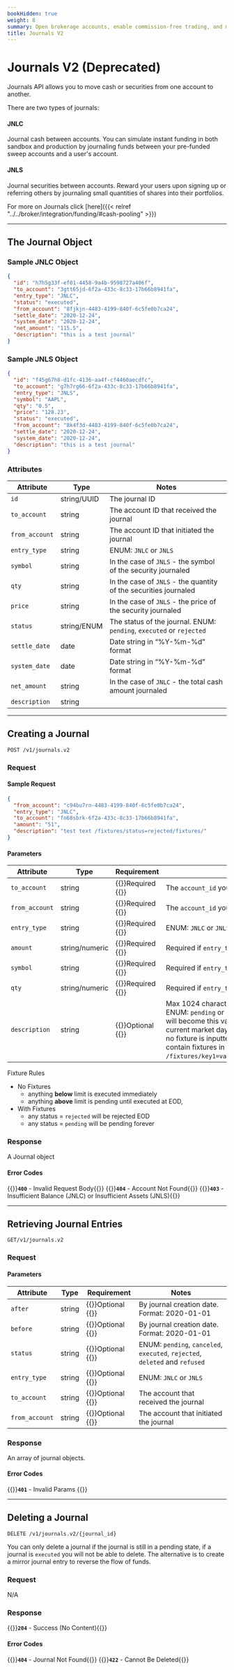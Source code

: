 ```yaml
---
bookHidden: true
weight: 8
summary: Open brokerage accounts, enable commission-free trading, and manage the ongoing user experience with Alpaca Broker API
title: Journals V2
---
```


# Journals V2 (Deprecated)

Journals API allows you to move cash or securities from one account to another.

There are two types of journals:

#### JNLC

Journal cash between accounts. You can simulate instant funding in both sandbox and production by journaling funds between your pre-funded sweep accounts and a user's account.

#### JNLS

Journal securities between accounts. Reward your users upon signing up or referring others by journaling small quantities of shares into their portfolios.

For more on Journals click [here]({{< relref "../../broker/integration/funding/#cash-pooling" >}})

---

## **The Journal Object**

### Sample JNLC Object

```json
{
  "id": "h7h5g33f-ef01-4458-9a4b-9598727a406f",
  "to_account": "3gtt65jd-6f2a-433c-8c33-17b66b8941fa",
  "entry_type": "JNLC",
  "status": "executed",
  "from_account": "8fjkjn-4483-4199-840f-6c5fe0b7ca24",
  "settle_date": "2020-12-24",
  "system_date": "2020-12-24",
  "net_amount": "115.5",
  "description": "this is a test journal"
}
```

### Sample JNLS Object

```json
{
  "id": "f45g67h8-d1fc-4136-aa4f-cf4460aecdfc",
  "to_account": "g7h7rg66-6f2a-433c-8c33-17b66b8941fa",
  "entry_type": "JNLS",
  "symbol": "AAPL",
  "qty": "0.5",
  "price": "128.23",
  "status": "executed",
  "from_account": "8k4f3d-4483-4199-840f-6c5fe0b7ca24",
  "settle_date": "2020-12-24",
  "system_date": "2020-12-24",
  "description": "this is a test journal"
}
```

### Attributes

| Attribute      | Type        | Notes                                                                |
| -------------- | ----------- | -------------------------------------------------------------------- |
| `id`           | string/UUID | The journal ID                                                       |
| `to_account`   | string      | The account ID that received the journal                             |
| `from_account` | string      | The account ID that initiated the journal                            |
| `entry_type`   | string      | ENUM: `JNLC` or `JNLS`                                               |
| `symbol`       | string      | In the case of `JNLS` - the symbol of the security journaled         |
| `qty`          | string      | In the case of `JNLS` - the quantity of the securities journaled     |
| `price`        | string      | In the case of `JNLS` - the price of the security journaled          |
| `status`       | string/ENUM | The status of the journal. ENUM: `pending`, `executed` or `rejected` |
| `settle_date`  | date        | Date string in “%Y-%m-%d” format                                     |
| `system_date`  | date        | Date string in “%Y-%m-%d” format                                     |
| `net_amount`   | string      | In the case of `JNLC` - the total cash amount journaled              |
| `description`  | string      |                                                                      |

---

## **Creating a Journal**

`POST /v1/journals.v2`

### Request

#### Sample Request

```json
{
  "from_account": "c94bu7rn-4483-4199-840f-6c5fe0b7ca24",
  "entry_type": "JNLC",
  "to_account": "fn68sbrk-6f2a-433c-8c33-17b66b8941fa",
  "amount": "51",
  "description": "test text /fixtures/status=rejected/fixtures/"
}
```

#### Parameters

| Attribute      | Type           | Requirement                           | Notes                                                                                                                                                                                                                                                                                                                      |
| -------------- | -------------- | ------------------------------------- | -------------------------------------------------------------------------------------------------------------------------------------------------------------------------------------------------------------------------------------------------------------------------------------------------------------------------- |
| `to_account`   | string         | {{<hint danger>}}Required {{</hint>}} | The `account_id` you wish to journal to                                                                                                                                                                                                                                                                                    |
| `from_account` | string         | {{<hint danger>}}Required {{</hint>}} | The `account_id` you wish to journal from                                                                                                                                                                                                                                                                                  |
| `entry_type`   | string         | {{<hint danger>}}Required {{</hint>}} | ENUM: `JNLC` or `JNLS`                                                                                                                                                                                                                                                                                                     |
| `amount`       | string/numeric | {{<hint danger>}}Required {{</hint>}} | Required if `entry_type` = `JNLC`                                                                                                                                                                                                                                                                                          |
| `symbol`       | string         | {{<hint danger>}}Required {{</hint>}} | Required if `entry_type` = `JNLS`                                                                                                                                                                                                                                                                                          |
| `qty`          | string/numeric | {{<hint danger>}}Required {{</hint>}} | Required if `entry_type` = `JNLS`                                                                                                                                                                                                                                                                                          |
| `description`  | string         | {{<hint info>}}Optional {{</hint>}}   | Max 1024 characters. Can include fixtures. ENUM: `pending` or `rejected`. Journal's status will become this value at the end of the current market day (will default to `executed` if no fixture is inputted). The description can contain fixtures in the following format: `/fixtures/key1=value1,key2=value2/fixtures`. |

Fixture Rules

- No Fixtures
  - anything **below** limit is executed immediately
  - anything **above** limit is pending until executed at EOD,
- With Fixtures
  - any status = `rejected` will be rejected EOD
  - any status = `pending` will be pending forever

### Response

A Journal object

#### Error Codes

{{<hint warning>}}**`400`** - Invalid Request Body{{</hint>}}
{{<hint warning>}}**`404`** - Account Not Found{{</hint>}}
{{<hint warning>}}**`403`** - Insufficient Balance (JNLC) or Insufficient Assets (JNLS){{</hint>}}

---

## **Retrieving Journal Entries**

`GET/v1/journals.v2`

### Request

#### Parameters

| Attribute      | Type   | Requirement                         | Notes                                                                        |
| -------------- | ------ | ----------------------------------- | ---------------------------------------------------------------------------- |
| `after`        | string | {{<hint info>}}Optional {{</hint>}} | By journal creation date. Format: 2020-01-01                                 |
| `before`       | string | {{<hint info>}}Optional {{</hint>}} | By journal creation date. Format: 2020-01-01                                 |
| `status`       | string | {{<hint info>}}Optional {{</hint>}} | ENUM: `pending`, `canceled`, `executed`, `rejected`, `deleted` and `refused` |
| `entry_type`   | string | {{<hint info>}}Optional {{</hint>}} | ENUM: `JNLC` or `JNLS`                                                       |
| `to_account`   | string | {{<hint info>}}Optional {{</hint>}} | The account that received the journal                                        |
| `from_account` | string | {{<hint info>}}Optional {{</hint>}} | The account that initiated the journal                                       |

### Response

An array of journal objects.

#### Error Codes

{{<hint warning>}}**`401`** - Invalid Params {{</hint>}}

---

## **Deleting a Journal**

`DELETE /v1/journals.v2/{journal_id}`

You can only delete a journal if the journal is still in a pending state, if a journal is `executed` you will not be able to delete. The alternative is to create a mirror journal entry to reverse the flow of funds.

### Request

N/A

### Response

{{<hint good>}}**`204`** - Success (No Content){{</hint>}}

#### Error Codes

{{<hint warning>}}**`404`** - Journal Not Found{{</hint>}}
{{<hint warning>}}**`422`** - Cannot Be Deleted{{</hint>}}

&nbsp;
